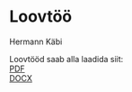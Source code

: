 # Loovtöö
Hermann Käbi

Loovtööd saab alla laadida siit:
<br>
[PDF](https://hermannkabi.com/loovtoo/failid/loovtoo.pdf)
<br>
[DOCX](https://hermannkabi.com/loovtoo/failid/loovtoo.docx)
